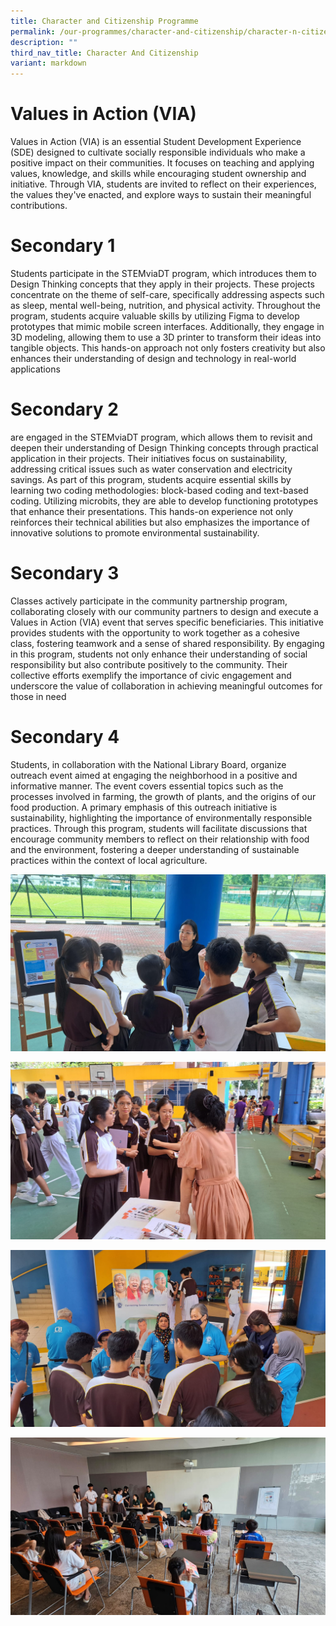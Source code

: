 ```yaml
---
title: Character and Citizenship Programme
permalink: /our-programmes/character-and-citizenship/character-n-citizenship-programme/
description: ""
third_nav_title: Character And Citizenship
variant: markdown
---
```

# Values in Action (VIA) 

Values in Action (VIA) is an essential Student Development Experience (SDE) designed to cultivate socially responsible individuals who make a positive impact on their communities. It focuses on teaching and applying values, knowledge, and skills while encouraging student ownership and initiative. Through VIA, students are invited to reflect on their experiences, the values they've enacted, and explore ways to sustain their meaningful contributions.

# Secondary 1
Students participate in the STEMviaDT program, which introduces them to Design Thinking concepts that they apply in their projects. These projects concentrate on the theme of self-care, specifically addressing aspects such as sleep, mental well-being, nutrition, and physical activity. Throughout the program, students acquire valuable skills by utilizing Figma to develop prototypes that mimic mobile screen interfaces. Additionally, they engage in 3D modeling, allowing them to use a 3D printer to transform their ideas into tangible objects. This hands-on approach not only fosters creativity but also enhances their understanding of design and technology in real-world applications

# Secondary 2
are engaged in the STEMviaDT program, which allows them to revisit and deepen their understanding of Design Thinking concepts through practical application in their projects. Their initiatives focus on sustainability, addressing critical issues such as water conservation and electricity savings. As part of this program, students acquire essential skills by learning two coding methodologies: block-based coding and text-based coding. Utilizing microbits, they are able to develop functioning prototypes that enhance their presentations. This hands-on experience not only reinforces their technical abilities but also emphasizes the importance of innovative solutions to promote environmental sustainability.

# Secondary 3
Classes actively participate in the community partnership program, collaborating closely with our community partners to design and execute a Values in Action (VIA) event that serves specific beneficiaries. This initiative provides students with the opportunity to work together as a cohesive class, fostering teamwork and a sense of shared responsibility. By engaging in this program, students not only enhance their understanding of social responsibility but also contribute positively to the community. Their collective efforts exemplify the importance of civic engagement and underscore the value of collaboration in achieving meaningful outcomes for those in need

# Secondary 4
Students, in collaboration with the National Library Board, organize outreach event aimed at engaging the neighborhood in a positive and informative manner. The event covers essential topics such as the processes involved in farming, the growth of plants, and the origins of our food production. A primary emphasis of this outreach initiative is sustainability, highlighting the importance of environmentally responsible practices. Through this program, students will facilitate discussions that encourage community members to reflect on their relationship with food and the environment, fostering a deeper understanding of sustainable practices within the context of local agriculture.


![](/images/CCE/Community_Partner_1.jpg)

![](/images/CCE/Community_Partner_2.jpg)

![](/images/CCE/Community_Partner_3.jpg)

![](/images/CCE/Library_VIA.jpg)